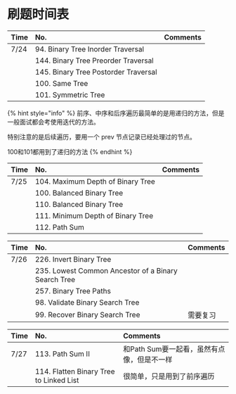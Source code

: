 # 刷题时间表



| Time | No. | Comments |
| :--- | :--- | :--- |
| 7/24 | 94. Binary Tree Inorder Traversal |  |
|  | 144. Binary Tree Preorder Traversal |  |
|  | 145. Binary Tree Postorder Traversal |  |
|  | 100. Same Tree |  |
|  | 101. Symmetric Tree |  |

{% hint style="info" %}
前序、中序和后序遍历最简单的是用递归的方法，但是一般面试都会考使用迭代的方法。

特别注意的是后续遍历，要用一个 prev 节点记录已经处理过的节点。

100和101都用到了递归的方法
{% endhint %}

| Time | No. | Comments |
| :--- | :--- | :--- |
| 7/25 | 104. Maximum Depth of Binary Tree |  |
|  | 100. Balanced Binary Tree |  |
|  | 110. Balanced Binary Tree |  |
|  | 111. Minimum Depth of Binary Tree |  |
|  | 112. Path Sum |  |

| Time | No. | Comments |
| :--- | :--- | :--- |
| 7/26 | 226. Invert Binary Tree |  |
|  | 235. Lowest Common Ancestor of a Binary Search Tree |  |
|  | 257. Binary Tree Paths |  |
|  | 98. Validate Binary Search Tree |  |
|  | 99. Recover Binary Search Tree | 需要复习 |

| Time | No. | Comments |
| :--- | :--- | :--- |
| 7/27 | 113. Path Sum II | 和Path Sum要一起看，虽然有点像，但是不一样 |
|  | 114. Flatten Binary Tree to Linked List | 很简单，只是用到了前序遍历 |

